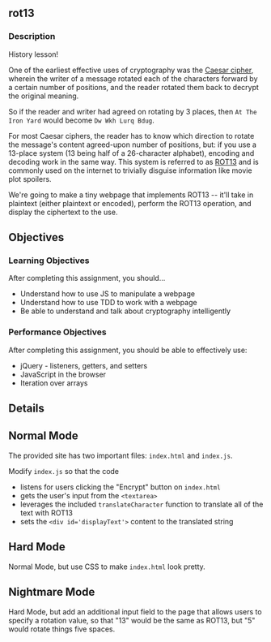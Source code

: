 ## rot13

### Description

History lesson! 

One of the earliest effective uses of cryptography was the [Caesar cipher](http://en.wikipedia.org/wiki/Caesar_cipher), wherein the writer of a message rotated each of the characters forward by a certain number of positions, and the reader rotated them back to decrypt the original meaning.

So if the reader and writer had agreed on rotating by 3 places, then `At The Iron Yard` would become `Dw Wkh Lurq Bdug`.

For most Caesar ciphers, the reader has to know which direction to rotate the message's content agreed-upon number of positions, but: if you use a 13-place system (13 being half of a 26-character alphabet), encoding and decoding work in the same way. This system is referred to as [ROT13](http://en.wikipedia.org/wiki/ROT13) and is commonly used on the internet to trivially disguise information like movie plot spoilers.

We're going to make a tiny webpage that implements ROT13 -- it'll take in plaintext (either plaintext or encoded), perform the ROT13 operation, and display the ciphertext to the use.

## Objectives

### Learning Objectives

After completing this assignment, you should...

* Understand how to use JS to manipulate a webpage
* Understand how to use TDD to work with a webpage
* Be able to understand and talk about cryptography intelligently


### Performance Objectives

After completing this assignment, you should be able to effectively use:

* jQuery - listeners, getters, and setters
* JavaScript in the browser
* Iteration over arrays

## Details


## Normal Mode

The provided site has two important files: `index.html` and `index.js`.

Modify `index.js` so that the code

* listens for users clicking the "Encrypt" button on `index.html`
* gets the user's input from the `<textarea>`
* leverages the included `translateCharacter` function to translate all of the text with ROT13
* sets the `<div id='displayText'>` content to the translated string

## Hard Mode

Normal Mode, but use CSS to make `index.html` look pretty.

## Nightmare Mode

Hard Mode, but add an additional input field to the page that allows users to specify a rotation value, so that "13" would be the same as ROT13, but "5" would rotate things five spaces.